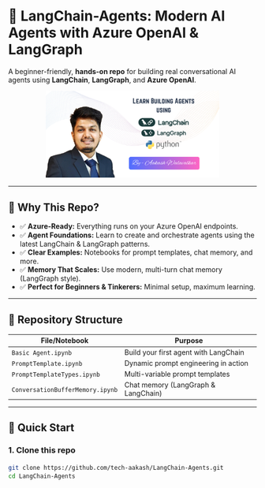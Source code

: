 # 🚀 LangChain-Agents: Modern AI Agents with Azure OpenAI & LangGraph

A beginner-friendly, **hands-on repo** for building real conversational AI agents using **LangChain**, **LangGraph**, and **Azure OpenAI**.

<div align="center">
  <img src="images/LangChain full size.png" alt="LangChain Agents Banner" width="70%">
</div>

---

## 🌟 Why This Repo?

- ✅ **Azure-Ready:** Everything runs on your Azure OpenAI endpoints.
- ✅ **Agent Foundations:** Learn to create and orchestrate agents using the latest LangChain & LangGraph patterns.
- ✅ **Clear Examples:** Notebooks for prompt templates, chat memory, and more.
- ✅ **Memory That Scales:** Use modern, multi-turn chat memory (LangGraph style).
- ✅ **Perfect for Beginners & Tinkerers:** Minimal setup, maximum learning.

---

## 📂 Repository Structure

| File/Notebook                  | Purpose                                  |
|--------------------------------|------------------------------------------|
| `Basic Agent.ipynb`            | Build your first agent with LangChain    |
| `PromptTemplate.ipynb`         | Dynamic prompt engineering in action     |
| `PromptTemplateTypes.ipynb`    | Multi-variable prompt templates          |
| `ConversationBufferMemory.ipynb`|  Chat memory (LangGraph & LangChain)    |

---

## 🏁 Quick Start

### 1. **Clone this repo**
```bash
git clone https://github.com/tech-aakash/LangChain-Agents.git
cd LangChain-Agents
